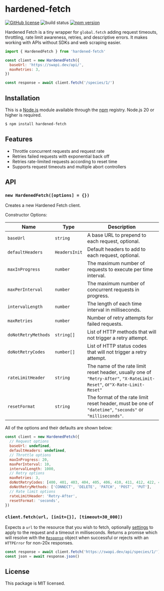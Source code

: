 # hardened-fetch

[![GitHub license](https://img.shields.io/badge/license-MIT-blue.svg)](https://github.com/i-like-robots/hardened-fetch/blob/main/LICENSE) ![build status](https://github.com/i-like-robots/hardened-fetch/actions/workflows/test.yml/badge.svg?branch=main) [![npm version](https://img.shields.io/npm/v/hardened-fetch.svg?style=flat)](https://www.npmjs.com/package/hardened-fetch)

Hardened Fetch is a tiny wrapper for `global.fetch` adding request timeouts, throttling, rate limit awareness, retries, and descriptive errors. It makes working with APIs without SDKs and web scraping easier.

```js
import { HardenedFetch } from 'hardened-fetch'

const client = new HardenedFetch({
  baseUrl: 'https://swapi.dev/api/',
  maxRetries: 3,
})

const response = await client.fetch('/species/1/')
```

## Installation

This is a [Node.js] module available through the [npm] registry. Node.js 20 or higher is required.

```sh
$ npm install hardened-fetch
```

[Node.js]: https://nodejs.org/en/
[npm]: https://www.npmjs.com/
[npm install]: https://docs.npmjs.com/getting-started/installing-npm-packages-locally

## Features

- Throttle concurrent requests and request rate
- Retries failed requests with exponential back off
- Retries rate-limited requests according to reset time
- Supports request timeouts and multiple abort controllers

## API

### `new HardenedFetch([options] = {})`

Creates a new Hardened Fetch client.

Constructor Options:

| Name                | Type          | Description                                                                                                              |
| ------------------- | ------------- | ------------------------------------------------------------------------------------------------------------------------ |
| `baseUrl`           | `string`      | A base URL to prepend to each request, optional.                                                                         |
| `defaultHeaders`    | `HeadersInit` | Default headers to add to each request, optional.                                                                        |
| `maxInProgress`     | `number`      | The maximum number of requests to execute per time interval.                                                             |
| `maxPerInterval`    | `number`      | The maximum number of concurrent requests in progress.                                                                   |
| `intervalLength`    | `number`      | The length of each time interval in milliseconds.                                                                        |
| `maxRetries`        | `number`      | Number of retry attempts for failed requests.                                                                            |
| `doNotRetryMethods` | `string[]`    | List of HTTP methods that will not trigger a retry attempt.                                                              |
| `doNotRetryCodes`   | `number[]`    | List of HTTP status codes that will not trigger a retry attempt.                                                         |
| `rateLimitHeader`   | `string`      | The name of the rate limit reset header, usually one of `"Retry-After"`, `"X-RateLimit-Reset"`, or`"X-Rate-Limit-Reset"` |
| `resetFormat`       | `string`      | The format of the rate limit reset header, must be one of `"datetime"`, `"seconds"` or `"milliseconds"`.                 |

All of the options and their defaults are shown below:

```js
const client = new HardenedFetch({
  // Request options
  baseUrl: undefined,
  defaultHeaders: undefined,
  // Throttle options
  maxInProgress: 20,
  maxPerInterval: 10,
  intervalLength: 1000,
  // Retry options
  maxRetries: 3,
  doNotRetryCodes: [400, 401, 403, 404, 405, 406, 410, 411, 412, 422, 451, 501],
  doNotRetryMethods: ['CONNECT', 'DELETE', 'PATCH', 'POST', 'PUT'],
  // Rate limit options
  rateLimitHeader: 'Retry-After',
  resetFormat: 'seconds',
})
```

### `client.fetch(url, [init={}], [timeout=30_000])`

Expects a `url` to the resource that you wish to fetch, optionally [settings](https://developer.mozilla.org/en-US/docs/Web/API/fetch#options) to apply to the request and a timeout in milliseconds. Returns a promise which will resolve with the [`Response`](https://developer.mozilla.org/en-US/docs/Web/API/Response) object when successful or rejects with an `HTTPError` for non-20x responses.

```js
const response = await client.fetch('https://swapi.dev/api/species/1/')
const json = await response.json()
```

## License

This package is MIT licensed.
